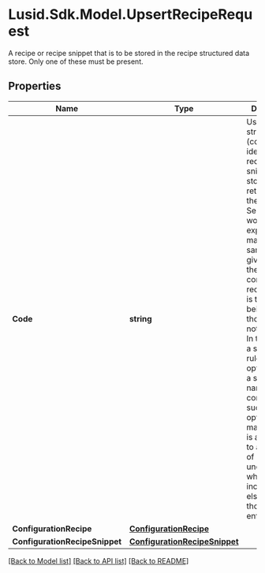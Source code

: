 # Lusid.Sdk.Model.UpsertRecipeRequest
A recipe or recipe snippet that is to be stored in the recipe structured data store.  Only one of these must be present.
## Properties

Name | Type | Description | Notes
------------ | ------------- | ------------- | -------------
**Code** | **string** | User given string name (code) to identify the recipe or snippet for storage in and retrieval from the data store.  Sensibly it would be expected to match the same code given inside the configuration recipe, if that is the element being stored,  though this is not enforced. In the case of a snippet for rules or options, again a sensible naming convention such as options_...  or marketrules_... is advocated to aid in ease of understanding when included elsewhere though not enforced. | 
**ConfigurationRecipe** | [**ConfigurationRecipe**](ConfigurationRecipe.md) |  | 
**ConfigurationRecipeSnippet** | [**ConfigurationRecipeSnippet**](ConfigurationRecipeSnippet.md) |  | 

[[Back to Model list]](../README.md#documentation-for-models) [[Back to API list]](../README.md#documentation-for-api-endpoints) [[Back to README]](../README.md)


